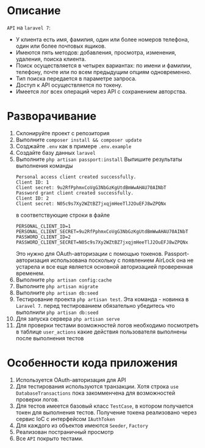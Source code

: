 # Описание 
`API` на `laravel 7`: 
- У клиента есть имя, фамилия, один или более номеров телефона, один или более почтовых ящиков. 
- Имеются пять методов: добавления, просмотра, изменения, удаления, поиска клиента. 
- Поиск осуществляется в четырех вариантах: по имени и фамилии, телефону, почте или по всем предыдущим опциям одновременно. 
- Тип поиска передается в параметре запроса. 
- Доступ к API осуществляется по токену. 
- Имеется лог всех операций через API с сохранением авторства.

# Разворачивание
1. Склонируйте проект с репозитория
2. Выполните `composer install && composer update`
3. Созджайте `.env` как в примере `.env.example`
4. Создайте базу данных `laravel`
5. Выполните `php artisan passport:install`
    Выпишите результаты выполнения команды
    ````
    Personal access client created successfully.
    Client ID: 1
    Client secret: 9u2RfPphmxCoVgG3NbGzKgUtdBmWwAHAU70AINbT
    Password grant client created successfully.
    Client ID: 2
    Client secret: N05c9s7Xy2WZtBZ7jxqjmHeeTlJ2OuEFJ8wZPQNx
    ````
    в соответствующие строки в файле
    ````
    PERSONAL_CLIENT_ID=1
    PERSONAL_CLIENT_SECRET=9u2RfPphmxCoVgG3NbGzKgUtdBmWwAHAU70AINbT
    PASSWORD_CLIENT_ID=2
    PASSWORD_CLIENT_SECRET=N05c9s7Xy2WZtBZ7jxqjmHeeTlJ2OuEFJ8wZPQNx
    ````
    Это нужно для OAuth-авторизации с помощью токенов.
    Passport-авторизация использована поскольку с появлением AirLock она не устарела и все еще 
    является основной авторизацией проверенная временем.
6. Выполните `php artisan config:cache`
7. Выполните `php artisan migrate`
8. Выполните `php artisan db:seed`
9. Тестирование проекта `php artisan test`. Эта команда  - новинка в `Laravel 7`. перед тестированием
обязательно убедитесь что выполнили `php artisan db:seed`
10. Для запуска сервера `php artisan serve` 
12. Для проверки тестами возможностей логов необходимо  посмотреть в таблице `user_actions` какие действия пользователя 
выполнены после выполнения тестов


# Особенности кода приложения
1. Используется OAuth-авторизация для API
2. Для тестирования используются транзакции. Хотя строка `use DatabaseTransactions` пока закомменчена для возможностей
проверки логов.
3. Для тестов имеется базовый класс `TestCase`, в котором получается токен для выполнения тестов. Получение токена 
реализовано через сервис IoC с интерфейсом `IAuthToken` 
4. Для каждого из объектов имеются `Seeder`, `Factory`
5. Реализован постраничный просмотр
6. Все `API` покрыто тестами. 

